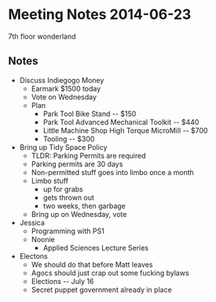 Meeting Notes 2014-06-23
===============

7th floor wonderland

Notes
-----

- Discuss Indiegogo Money
	- Earmark $1500 today
	- Vote on Wednesday
	- Plan
		- Park Tool Bike Stand -- $150
		- Park Tool Advanced Mechanical Toolkit -- $440
		- Little Machine Shop High Torque MicroMill -- $700
		- Tooling -- $300
- Bring up Tidy Space Policy
	- TLDR: Parking Permits are required
	- Parking permits are 30 days
	- Non-permitted stuff goes into limbo once a month
	- Limbo stuff
		- up for grabs
		- gets thrown out
		- two weeks, then garbage
	- Bring up on Wednesday, vote
- Jessica
	- Programming with PS1
	- Noonie 
		- Applied Sciences Lecture Series
- Electons
	- We should do that before Matt leaves
	- Agocs should just crap out some fucking bylaws
	- Elections --  July 16
	- Secret puppet government already in place 
